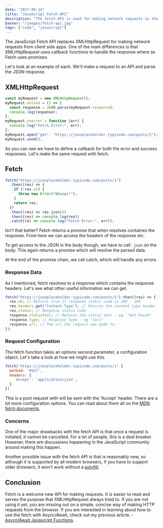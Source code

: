 ```yaml
---
date: "2017-09-14"
title: "JavaScript Fetch API"
description: "The fetch API is used for making network requests in the browser. In this article we'll learn how it works"
banner: "/images/fetch-api.jpg"
tags: ["code", "javascript"]
---
```


The JavaScript Fetch API replaces XMLHttpRequest for making network requests from client side apps. One of the main differences is that XMLHttpRequest uses callback functions to handle the response where as Fetch uses promises.

Let's look at an example of each. We'll make a request to an API and parse the JSON response.

## XMLHttpRequest

```javascript
const myRequest = new XMLHttpRequest();
myRequest.onload = () => {
  const response = JSON.parse(myRequest.response);
  console.log(response);
};
myRequest.onerror = function (err) {
  console.log("Fetch Error:", err);
};
myRequest.open("get", "https://jsonplaceholder.typicode.com/posts/1");
myRequest.send();
```

As you can see we have to define a callback for both the error and success responses. Let's make the same request with fetch.

## Fetch

```javascript
fetch("https://jsonplaceholder.typicode.com/posts/1")
  .then((res) => {
    if (!res.ok) {
      throw new Error("Whoops!");
    }
    return res;
  })
  .then((res) => res.json())
  .then((res) => console.log(res))
  .catch((e) => console.log("Fetch Error:", err));
```

Isn't that better? Fetch returns a promise that when resolves containes the response. From here we can access the headers of the response etc.

To get access to the JSON in the body though, we have to call `.json` on the body. This again returns a promise which will resolve the parsed data.

At the end of the promise chain, we call catch, which will handle any errors.

### Response Data

As I mentioned, fetch resolves to a response which contains the response headers. Let's see what other useful information we can get.

```javascript
fetch("https://jsonplaceholder.typicode.com/posts/1").then((res) => {
  res.ok; // Returns true if response status code is 200 - 299
  res.headers.get("Content-Type"); // Returns the content type header
  res.status; // Response status code
  response.statusText; // Returns the status text - eg. "Not Found"
  response.type; // Response type - eg "cors"
  response.url; // The url the request was made to
});
```

### Request Configuration

The fetch function takes an options second parameter, a configuration object. Let's take a look at how we might use this.

```javascript
fetch('https://jsonplaceholder.typicode.com/posts/1' {
  method: 'POST',
  headers: {
    'Accept': 'application/json',
  }
})
```

This is a post request with will be sent with the 'Accept' header. There are a lot more configuration options. You can read about them all on the [MDN fetch documents](https://developer.mozilla.org/en-US/docs/Web/API/Fetch_API/Using_Fetch).

### Concerns

One of the major drawbacks with the fetch API is that once a request is initiated, it cannot be cancelled. For a lot of people, this is a deal breaker. However, there are discussions happening in the JavaScript community around making this happen.

Another possible issue with the fetch API is that is reasonably new, so although it is supported by all modern browsers, if you have to support older browsers, it won't work without a [polyfill](https://github.com/github/fetch).

## Conclusion

Fetch is a welcome new API for making requests. It is easier to read and serves the purpose that XMLHttpRequest always tried to. If you are not using it yet, you are missing out on a simple, concise way of making HTTP requests from the browser. If you are interested in learning about how to use the fetch with Async/Await, check out my previous article. - [Asycn/Await Javascript Functions](/async-await/).
